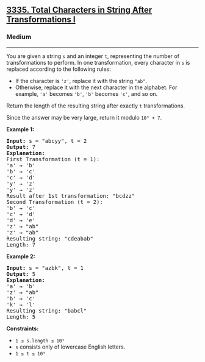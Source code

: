 ### <h2><a href="https://leetcode.com/problems/total-characters-in-string-after-transformations-i/">3335. Total Characters in String After Transformations I</a></h2>  
<h3>Medium</h3>  
<hr>  
<div>  
<p>You are given a string <code>s</code> and an integer <code>t</code>, representing the number of transformations to perform. In one transformation, every character in <code>s</code> is replaced according to the following rules:</p>  

<ul>  
  <li>If the character is <code>'z'</code>, replace it with the string <code>"ab"</code>.</li>  
  <li>Otherwise, replace it with the next character in the alphabet. For example, <code>'a'</code> becomes <code>'b'</code>, <code>'b'</code> becomes <code>'c'</code>, and so on.</li>  
</ul>  

<p>Return the length of the resulting string after exactly <code>t</code> transformations.</p>  
<p>Since the answer may be very large, return it modulo <code>10⁹ + 7</code>.</p>  

<p><strong>Example 1:</strong></p>  
<pre>
<strong>Input:</strong> s = "abcyy", t = 2  
<strong>Output:</strong> 7  
<strong>Explanation:</strong>  
First Transformation (t = 1):  
'a' → 'b'  
'b' → 'c'  
'c' → 'd'  
'y' → 'z'  
'y' → 'z'  
Result after 1st transformation: "bcdzz"  
Second Transformation (t = 2):  
'b' → 'c'  
'c' → 'd'  
'd' → 'e'  
'z' → "ab"  
'z' → "ab"  
Resulting string: "cdeabab"  
Length: 7  
</pre>  

<p><strong>Example 2:</strong></p>  
<pre>
<strong>Input:</strong> s = "azbk", t = 1  
<strong>Output:</strong> 5  
<strong>Explanation:</strong>  
'a' → 'b'  
'z' → "ab"  
'b' → 'c'  
'k' → 'l'  
Resulting string: "babcl"  
Length: 5  
</pre>  

<p><strong>Constraints:</strong></p>  
<ul>  
  <li><code>1 &le; s.length &le; 10⁵</code></li>  
  <li><code>s</code> consists only of lowercase English letters.</li>  
  <li><code>1 &le; t &le; 10⁵</code></li>  
</ul>  
</div>
